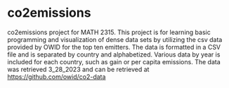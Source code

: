 # co2emissions
co2emissions project for MATH 2315. This project is for learning basic programming and visualization of dense data sets by utilizing the csv data provided by OWID for the top ten emitters.
The data is formatted in a CSV file and is separated by country and alphabetized. Various data by year is included for each country, such as gain or per capita emissions. The data was retrieved 3_28_2023 and can be retrieved at https://github.com/owid/co2-data
